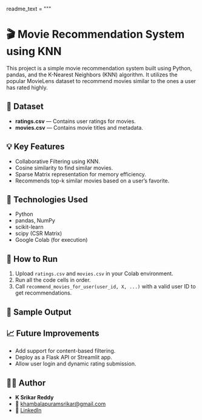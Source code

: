 readme_text = """
# 🎬 Movie Recommendation System using KNN

This project is a simple movie recommendation system built using Python, pandas, and the K-Nearest Neighbors (KNN) algorithm. It utilizes the popular MovieLens dataset to recommend movies similar to the ones a user has rated highly.

## 📂 Dataset
- **ratings.csv** — Contains user ratings for movies.
- **movies.csv** — Contains movie titles and metadata.

## 💡 Key Features
- Collaborative Filtering using KNN.
- Cosine similarity to find similar movies.
- Sparse Matrix representation for memory efficiency.
- Recommends top-k similar movies based on a user’s favorite.

## 🔧 Technologies Used
- Python
- pandas, NumPy
- scikit-learn
- scipy (CSR Matrix)
- Google Colab (for execution)

## 🚀 How to Run
1. Upload `ratings.csv` and `movies.csv` in your Colab environment.
2. Run all the code cells in order.
3. Call `recommend_movies_for_user(user_id, X, ...)` with a valid user ID to get recommendations.

## 📌 Sample Output

## 📈 Future Improvements
- Add support for content-based filtering.
- Deploy as a Flask API or Streamlit app.
- Allow user login and dynamic rating submission.

## 🧑‍💻 Author
- **K Srikar Reddy**
- 📧 khambalapuramsrikar@gmail.com
- 🔗 [LinkedIn](https://www.linkedin.com/in/srikar-reddy-3b101135b)
